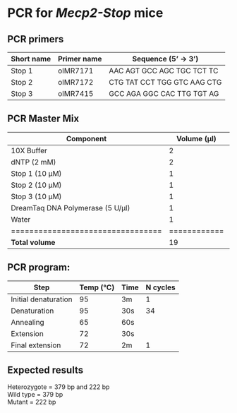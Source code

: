 # PCR for *Mecp2-Stop* mice

## PCR primers  

| Short name | Primer name | Sequence (5’ -> 3’)         |
| -----------|-------------|-----------------------------|
| Stop 1     | oIMR7171    | AAC AGT GCC AGC TGC TCT TC  |
| Stop 2     | oIMR7172    | CTG TAT CCT TGG GTC AAG CTG |
| Stop 3     | oIMR7415    | GCC AGA GGC CAC TTG TGT AG  |


## PCR Master Mix

| Component                        | Volume (µl) | Notes  |
| ---------------------------------|-------------|--------|
| 10X Buffer                       | 2           | 1X     |
| dNTP (2 mM)                      | 2           | 0.2 mM |
| Stop 1 (10 µM)                   | 1           | 0.5 µM |
| Stop 2 (10 µM)                   | 1           | 0.5 µM |
| Stop 3 (10 µM)                   | 1           | 0.5 µM |
| DreamTaq DNA Polymerase (5 U/µl) | 1           | 0.5 U  |
| Water                            | 1           |        |
| =================================| ============|========|
| **Total volume**                 | 19          |        |


## PCR program:  

| Step                 | Temp (°C) | Time   | N cycles |
| ---------------------|-----------|--------|----------|
| Initial denaturation | 95        | 3m     | 1        |
| Denaturation         | 95        | 30s    | 34       |
| Annealing            | 65        | 60s    |          |
| Extension            | 72        | 30s    |          |
| Final extension      | 72        | 2m     | 1        |


## Expected results  
Heterozygote = 379 bp and 222 bp  
Wild type = 379 bp  
Mutant = 222 bp



